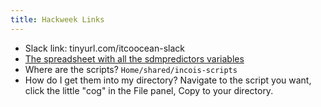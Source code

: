 ```yaml
---
title: Hackweek Links
---
```


* Slack link: tinyurl.com/itcoocean-slack
* [The spreadsheet with all the sdmpredictors variables](https://docs.google.com/spreadsheets/d/1-DZ5_oR7BQU4tr5CNtWMiL5a0jsVghZlKBXoTrLQh6g/edit?usp=sharing)
* Where are the scripts? `Home/shared/incois-scripts`
* How do I get them into my directory? Navigate to the script you want, click the little "cog" in the File panel, Copy to your directory.